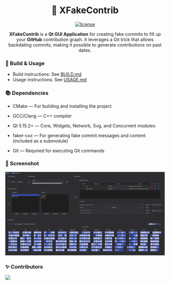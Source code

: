 <h1 align="center">
  🚀 XFakeContrib
</h1>

<p align="center">
  <a href="https://github.com/xaprier/XFakeContrib/blob/main/LICENSE" target="blank">
    <img src="https://img.shields.io/github/license/xaprier/XFakeContrib" alt="license" />
  </a>
</p>

<p align="center">
  <b>XFakeContrib</b> is a <b>Qt GUI Application</b> for creating fake commits to fill up your <b>GitHub</b> contribution graph. It leverages a Git trick that allows backdating commits, making it possible to generate contributions on past dates.
</p>

### 📖 Build & Usage

- Build instructions: See [BUILD.md](https://github.com/xaprier/XFakeContrib/blob/main/BUILD.md)
- Usage instructions: See [USAGE.md](https://github.com/xaprier/XFakeContrib/blob/main/USAGE.md)

### 📚 Dependencies

- CMake — For building and installing the project

- GCC/Clang — C++ compiler

- Qt 5.15.2+ — Core, Widgets, Network, Svg, and Concurrent modules

- faker-cxx — For generating fake commit messages and content (included as a submodule)

- Git — Required for executing Git commands

### 📸 Screenshot 

![MainWindow UI](https://raw.githubusercontent.com/xaprier/XFakeContrib/refs/heads/main/screenshot/UI.png)

### ✨ Contributors

<a href="https://github.com/xaprier/XFakeContrib/graphs/contributors">
  <img src="https://contrib.rocks/image?repo=xaprier/XFakeContrib" />
</a>

